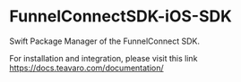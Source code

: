 # FunnelConnectSDK-iOS-SDK
Swift Package Manager of the FunnelConnect SDK.

For installation and integration, please visit this link https://docs.teavaro.com/documentation/

